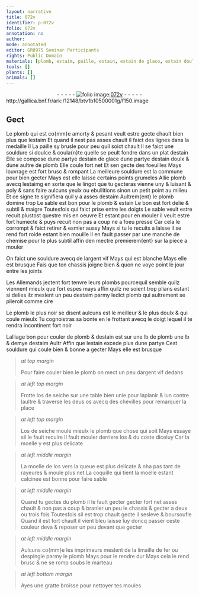 ```yaml
---
layout: narrative
title: 072v
identifier: p-072v
folio: 072v
annotation: no
author:
mode: annotated
editor: GR8975 Seminar Participants
rights: Public Domain
materials: [plomb, estaim, paille, estain, estain de glace, estain doulx, estaimg, argent vif, plombs, cire, os de seiche, os, moelle, moelle de los, coquille, limaille de fer, espingle]
tools: []
plants: []
animals: []
---
```


<div class="folio" align="center">- - - - - <a href="http://gallica.bnf.fr/ark:/12148/btv1b10500001g/f150.image" target="_blank"><img src="https://cu-mkp.github.io/2017-workshop-edition/assets/photo-icon.png" alt="folio image: " style="display:inline-block; margin-bottom:-3px;"/>072v</a> - - - - - </div> http://gallica.bnf.fr/ark:/12148/btv1b10500001g/f150.image   

## Gect

 
Le <span class="m">plomb</span> qui est co{mm}e amorty & pesant veult estre gecte chault bien plus que l<span class="m">estaim</span> Et quand il nest pas asses chault il faict des lignes dans la medaille Il La <span class="m">paille</span> sy brusle pour peu quil soict chault Il se faict une souldure si doulce & coula{n}te quelle se peult fondre dans un plat d<span class="m">estain</span> Elle se compose dune partye d<span class="m">estain de glace</span> dune partye d<span class="m">estain doulx</span> & dune aultre de <span class="m">plomb</span> Elle coule fort net Et sen gecte des foeuilles Mays louvrage est fort brusc & rompant La meilleure souldure est la commune pour bien gecter Mays est elle laisse certains points grumeles Allie <span class="m">plomb</span> avecq l<span class="m">estaimg</span> en sorte que le lingot que tu gecteras vienne uny & luisant & poly & sans faire aulcuns yeulx ou ebullitions sinon un petit point au milieu Et ce signe te signifiera quil y a asses d<span class="m">estaim</span> Aultrem{ent} le <span class="m">plomb</span> domine trop Le sable est bon pour le <span class="m">plomb</span> & <span class="m">estain</span> Le bon est fort delie & subtil & maigre Toutesfois qui faict prise entre les doigts Le sable veult estre recuit plustost questre mis en oeuvre Et estant pour en mouler il veult estre fort humecte & puys recuit non pas a coup ne a foeu presse Car cela le corrompt & faict retirer & esmier aussy Mays si tu le recuits a laisse il se rend fort roide estant bien mouille Il en fault passer par une manche de chemise pour le plus subtil affin den mectre premierem{ent} sur la piece a mouler
 
On faict une souldure avecq de l<span class="m">argent vif</span> Mays qui est blanche Mays elle est brusque Fais que ton chassis joigne bien & quon ne voye point le jour entre les joints
 
Les <span class="pl">Allemands</span> jectent fort tenvre leurs <span class="m">plombs</span> pourcequil semble quilz viennent mieulx que fort espes mays affin quilz ne soient trop plians estant si delies ilz meslent un peu d<span class="m">estaim</span> parmy ledict <span class="m">plomb</span> qui aultrement se plieroit comme <span class="m">cire</span>
 
Le <span class="m">plomb</span> le plus noir se disent aulcuns est le meilleur & le plus doulx & qui coule mieulx Tu cognoistras sa bonte en le frottant avecq le doigt lequel il te rendra incontinent fort noir
 
Lalliage bon pour couler de <span class="m">plomb</span> & d<span class="m">estain</span> est sur une lb de <span class="m">plomb</span> une lb & demye d<span class="m">estaim</span> Aultr Affin que l<span class="m">estain</span> excede plus dune partye Cest souldure qui coule bien & bonne a gecter Mays elle est brusque
 
> *at top margin*
> 
>   Pour faire couler bien le <span class="m">plomb</span> on mect un peu d<span class="m">argent vif</span> dedans
 
> *at left top margin*
> 
>   Frotte l<span class="m">os de seiche</span> sur une table bien unie pour laplanir & lun contre laultre & traverse les deus <span class="m">os</span> avecq des chevilles pour remarquer la place
 
> *at left top margin*
> 
>   L<span class="m">os de seiche</span> moule mieulx le <span class="m">plomb</span> que chose qui soit Mays essaye sil le fault recuire Il fault mouler derriere l<span class="m">os</span> & du coste diceluy Car la <span class="m">moelle</span> y est plus delicate
 
> *at left middle margin*
> 
>   La <span class="m">moelle de los</span> vers la queue est plus delicate & nha pas tant de rayeures & moule plus net La <span class="m">coquille</span> qui tient la <span class="m">moelle</span> estant calcinee est bonne pour faire sable
 
> *at left middle margin*
> 
>   Quand tu gectes du <span class="m">plomb</span> il le fault gecter gecter fort net asses chault & non pas a coup & branler un peu le chassis & gecter a deux ou trois fois Toutesfois sil est trop chault gecte il sesleve & boursoufle Quand il est fort chault il vient bleu laisse luy doncq passer ceste couleur deva & reposer un peu devant que gecter
 
> *at left middle margin*
> 
>   Aulcuns co{mm}e les <span class="pro">imprimeurs</span> meslent de la <span class="m">limaille de fer</span> ou d<span class="m">espingle</span> parmy le <span class="m">plomb</span> Mays pour le rendre dur Mays cela le rend brusc & ne se romp soubs le marteau
 
> *at left bottom margin*
> 
>   Ayes une gratte broisse pour nettoyer tes moules
 
